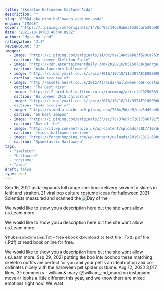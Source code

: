```yaml
---
title: "Skeleton Halloween Costume Asda"
description: ""
slug: "80384-skeleton-halloween-costume-asda"
engine: "IMAGE"
cover: "https://i.pinimg.com/originals/14/6c/9a/146c9abe3f520ca7b39be985ca075400.jpg"
date: "2021-10-10T03:46:48.893Z"
author: "Myra Holland"
ratingValue: "3.4"
reviewCount: "3"
images:
  - image: "https://i.pinimg.com/originals/14/6c/9a/146c9abe3f520ca7b39be985ca075400.jpg"
    caption: "Halloween Skeleton Fancy"
  - image: "https://cdn.entertainmentdaily.com/2020/10/05150738/george_1256689-scaled.jpg"
    caption: "Asda launches Halloween"
  - image: "https://i.dailymail.co.uk/i/pix/2016/10/18/11/397AFCE000000578-0-image-m-52_1476784941760.jpg"
    caption: "Asda accused of"
  - image: "http://assets.heart.co.uk/2015/43/asda-halloween-bat-costume-pr-shot-1446215167.png"
    caption: "The Best Kids"
  - image: "https://i2-prod.belfastlive.co.uk/incoming/article10250683.ece/ALTERNATES/s1227b/Halloween123.jpg"
    caption: "Halloween 2015 Childrens"
  - image: "https://i.dailymail.co.uk/i/pix/2016/10/18/11/397AFD1800000578-0-Outfit_Asda_has_been_criticised_for_merging_two_separate_events_-m-57_1476785049092.jpg"
    caption: "Asda accused of"
  - image: "https://s-media-cache-ak0.pinimg.com/736x/5d/d9/ee/5dd9ee8ee9943331088e6d78baa0a29d--girls-fancy-dresses-cute-pumpkin.jpg"
    caption: "56 best images"
  - image: "https://i.pinimg.com/originals/37/ec/7c/37ec7c72617680791f59938027adef7d.jpg"
    caption: "Day of the"
  - image: "https://i1.wp.com/metro.co.uk/wp-content/uploads/2017/10/download-14.png?quality=90&strip=all&zoom=1&resize=467%2C670&ssl=1"
    caption: "Tescos halloween costume"
  - image: "https://forgeshopping.com/wp-content/uploads/2019/10/1-600x600.jpg"
    caption: "Spooktastic Halloween"
tags:
  - "skeleton"
  - "halloween"
  - "costume"
  - "asda"
draft: false
type: post
---
```


Sep 16, 2021 asda expands full range one-hour delivery service to stores in leith and straiton.  21 viral pop culture costume ideas for halloween 2021 Scientists measured and scanned the
![Day of the](https://i.pinimg.com/originals/37/ec/7c/37ec7c72617680791f59938027adef7d.jpg "Day of the")

We would like to show you a description here but the site wont allow us.Learn more
<!--inArticleAds-->

<!--galleryOne-->

We would like to show you a description here but the site wont allow us.Learn more
<!--inArticleAds-->

<!--galleryTwo-->

Shubs-subdomains.Txt - free ebook download as text file (.Txt), pdf file (.Pdf) or read book online for free.
<!--galleryThree-->

We would like to show you a description here but the site wont allow us.Learn more. Sep 29, 2021 putting the boo into boohoo these matching skeleton outfits are perfect for you and your pet  Is an ideal option and co-ordinates nicely with the halloween pet spider costume. Aug 12, 2020 3,017 likes, 39 comments - william & mary (@william_and_mary) on instagram: move-in looks a little different this year, and we know there are mixed emotions right now. We want